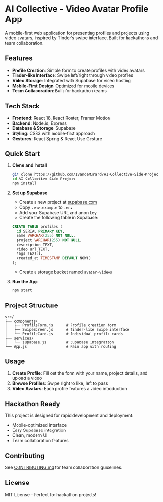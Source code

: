 # AI Collective - Video Avatar Profile App

A mobile-first web application for presenting profiles and projects using video avatars, inspired by Tinder's swipe interface. Built for hackathons and team collaboration.

## Features

- **Profile Creation**: Simple form to create profiles with video avatars
- **Tinder-like Interface**: Swipe left/right through video profiles
- **Video Storage**: Integrated with Supabase for video hosting
- **Mobile-First Design**: Optimized for mobile devices
- **Team Collaboration**: Built for hackathon teams

## Tech Stack

- **Frontend**: React 18, React Router, Framer Motion
- **Backend**: Node.js, Express
- **Database & Storage**: Supabase
- **Styling**: CSS3 with mobile-first approach
- **Gestures**: React Spring & React Use Gesture

## Quick Start

1. **Clone and Install**
   ```bash
   git clone https://github.com/IvandeMurard/AI-Collective-Side-Project.git
   cd AI-Collective-Side-Project
   npm install
   ```

2. **Set up Supabase**
   - Create a new project at [supabase.com](https://supabase.com)
   - Copy `.env.example` to `.env`
   - Add your Supabase URL and anon key
   - Create the following table in Supabase:

   ```sql
   CREATE TABLE profiles (
     id SERIAL PRIMARY KEY,
     name VARCHAR(255) NOT NULL,
     project VARCHAR(255) NOT NULL,
     description TEXT,
     video_url TEXT,
     tags TEXT[],
     created_at TIMESTAMP DEFAULT NOW()
   );
   ```

   - Create a storage bucket named `avatar-videos`

3. **Run the App**
   ```bash
   npm start
   ```

## Project Structure

```
src/
├── components/
│   ├── ProfileForm.js      # Profile creation form
│   ├── SwipeScreen.js      # Tinder-like swipe interface
│   └── ProfileCard.js      # Individual profile cards
├── services/
│   └── supabase.js         # Supabase integration
└── App.js                  # Main app with routing
```

## Usage

1. **Create Profile**: Fill out the form with your name, project details, and upload a video
2. **Browse Profiles**: Swipe right to like, left to pass
3. **Video Avatars**: Each profile features a video introduction

## Hackathon Ready

This project is designed for rapid development and deployment:
- Mobile-optimized interface
- Easy Supabase integration
- Clean, modern UI
- Team collaboration features

## Contributing

See [CONTRIBUTING.md](CONTRIBUTING.md) for team collaboration guidelines.

## License

MIT License - Perfect for hackathon projects!
